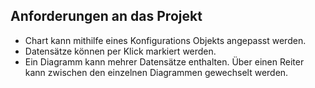 ## Anforderungen an das Projekt

- Chart kann mithilfe eines Konfigurations Objekts angepasst werden.
- Datensätze können per Klick markiert werden.
- Ein Diagramm kann mehrer Datensätze enthalten. Über einen Reiter kann zwischen den einzelnen Diagrammen gewechselt werden.
